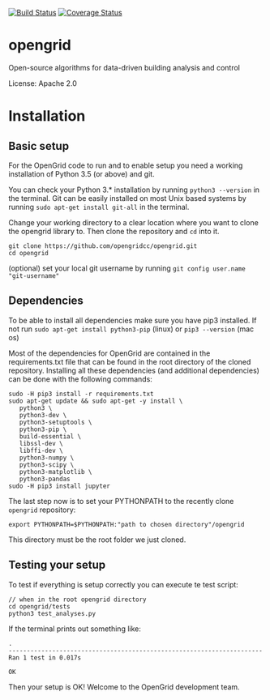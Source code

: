 [![Build Status](https://travis-ci.org/opengridcc/opengrid.svg?branch=master)](https://travis-ci.org/opengridcc/opengrid)
[![Coverage Status](https://coveralls.io/repos/github/opengridcc/opengrid/badge.svg?branch=master)](https://coveralls.io/github/opengridcc/opengrid?branch=master)

opengrid
========

Open-source algorithms for data-driven building analysis and control

License: Apache 2.0

# Installation
## Basic setup
For the OpenGrid code to run and to enable setup you need a working installation
of Python 3.5 (or above) and git.

You can check your Python 3.* installation by running `python3 --version` in the terminal. Git can be easily installed on most  Unix based systems by running `sudo apt-get install git-all` in the terminal.

Change your working directory to a clear location where you want to clone the opengrid library to. Then clone the repository and `cd` into it.
```
git clone https://github.com/opengridcc/opengrid.git
cd opengrid
```
(optional) set your local git username by running `git config user.name "git-username"`

## Dependencies
To be able to install all dependencies make sure you have pip3 installed. If not run `sudo apt-get install python3-pip` (linux) or `pip3 --version` (mac os)

Most of the dependencies for OpenGrid are contained in the requirements.txt file that can be found in the root directory of the cloned repository. Installing all these dependencies (and additional dependencies) can be done with the following commands:
```
sudo -H pip3 install -r requirements.txt
sudo apt-get update && sudo apt-get -y install \
   python3 \
   python3-dev \
   python3-setuptools \
   python3-pip \
   build-essential \
   libssl-dev \
   libffi-dev \
   python3-numpy \
   python3-scipy \
   python3-matplotlib \
   python3-pandas
sudo -H pip3 install jupyter
```
The last step now is to set your PYTHONPATH to the recently clone `opengrid` repository:
```
export PYTHONPATH=$PYTHONPATH:"path to chosen directory"/opengrid
```
This directory must be the root folder we just cloned.

## Testing your setup
To test if everything is setup correctly you can execute te test script:
```
// when in the root opengrid directory
cd opengrid/tests
python3 test_analyses.py
```
If the terminal prints out something like:
```
.
----------------------------------------------------------------------
Ran 1 test in 0.017s

OK
```
Then your setup is OK! Welcome to the OpenGrid development team.
